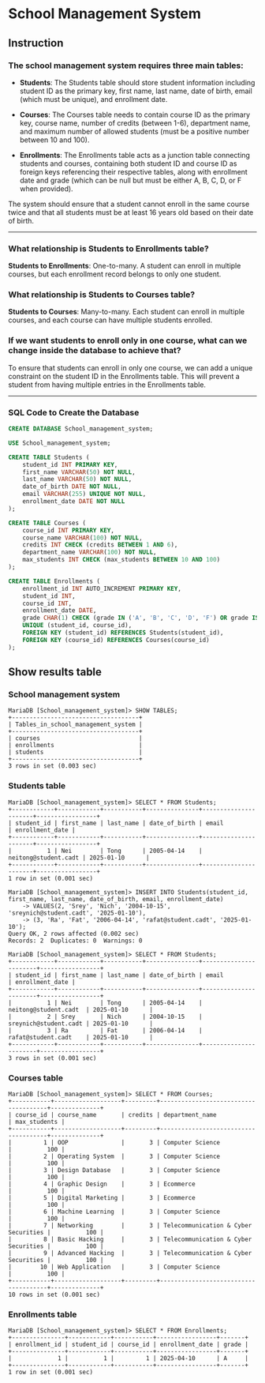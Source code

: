 # School Management System

## Instruction

### The school management system requires three main tables:

- **Students**: The Students table should store student information including student ID as the primary key, first name, last name, date of birth, email (which must be unique), and enrollment date.

- **Courses**: The Courses table needs to contain course ID as the primary key, course name, number of credits (between 1-6), department name, and maximum number of allowed students (must be a positive number between 10 and 100).

- **Enrollments**: The Enrollments table acts as a junction table connecting students and courses, containing both student ID and course ID as foreign keys referencing their respective tables, along with enrollment date and grade (which can be null but must be either A, B, C, D, or F when provided).

The system should ensure that a student cannot enroll in the same course twice and that all students must be at least 16 years old based on their date of birth.

---

### What relationship is Students to Enrollments table?
**Students to Enrollments**: One-to-many. A student can enroll in multiple courses, but each enrollment record belongs to only one student.

### What relationship is Students to Courses table?
**Students to Courses**: Many-to-many. Each student can enroll in multiple courses, and each course can have multiple students enrolled.

### If we want students to enroll only in one course, what can we change inside the database to achieve that?
To ensure that students can enroll in only one course, we can add a unique constraint on the student ID in the Enrollments table. This will prevent a student from having multiple entries in the Enrollments table.

---

### SQL Code to Create the Database

```sql
CREATE DATABASE School_management_system;

USE School_management_system;

CREATE TABLE Students (
    student_id INT PRIMARY KEY,
    first_name VARCHAR(50) NOT NULL,
    last_name VARCHAR(50) NOT NULL,
    date_of_birth DATE NOT NULL,
    email VARCHAR(255) UNIQUE NOT NULL,
    enrollment_date DATE NOT NULL
);

CREATE TABLE Courses (
    course_id INT PRIMARY KEY,
    course_name VARCHAR(100) NOT NULL,
    credits INT CHECK (credits BETWEEN 1 AND 6),
    department_name VARCHAR(100) NOT NULL,
    max_students INT CHECK (max_students BETWEEN 10 AND 100)
);

CREATE TABLE Enrollments (
    enrollment_id INT AUTO_INCREMENT PRIMARY KEY,
    student_id INT,
    course_id INT,
    enrollment_date DATE,
    grade CHAR(1) CHECK (grade IN ('A', 'B', 'C', 'D', 'F') OR grade IS NULL),
    UNIQUE (student_id, course_id),
    FOREIGN KEY (student_id) REFERENCES Students(student_id),
    FOREIGN KEY (course_id) REFERENCES Courses(course_id)
);
```

## Show results table

### School management system

```
MariaDB [School_management_system]> SHOW TABLES;
+------------------------------------+
| Tables_in_school_management_system |
+------------------------------------+
| courses                            |
| enrollments                        |
| students                           |
+------------------------------------+
3 rows in set (0.003 sec)
```

### Students table
```
MariaDB [School_management_system]> SELECT * FROM Students;
+------------+------------+-----------+---------------+----------------------+-----------------+
| student_id | first_name | last_name | date_of_birth | email                | enrollment_date |
+------------+------------+-----------+---------------+----------------------+-----------------+
|          1 | Nei        | Tong      | 2005-04-14    | neitong@student.cadt | 2025-01-10      |
+------------+------------+-----------+---------------+----------------------+-----------------+
1 row in set (0.001 sec)

MariaDB [School_management_system]> INSERT INTO Students(student_id, first_name, last_name, date_of_birth, email, enrollment_date)
    -> VALUES(2, 'Srey', 'Nich', '2004-10-15', 'sreynich@student.cadt', '2025-01-10'),
    -> (3, 'Ra', 'Fat', '2006-04-14', 'rafat@student.cadt', '2025-01-10');
Query OK, 2 rows affected (0.002 sec)
Records: 2  Duplicates: 0  Warnings: 0

MariaDB [School_management_system]> SELECT * FROM Students;
+------------+------------+-----------+---------------+-----------------------+-----------------+
| student_id | first_name | last_name | date_of_birth | email                 | enrollment_date |
+------------+------------+-----------+---------------+-----------------------+-----------------+
|          1 | Nei        | Tong      | 2005-04-14    | neitong@student.cadt  | 2025-01-10      |
|          2 | Srey       | Nich      | 2004-10-15    | sreynich@student.cadt | 2025-01-10      |
|          3 | Ra         | Fat       | 2006-04-14    | rafat@student.cadt    | 2025-01-10      |
+------------+------------+-----------+---------------+-----------------------+-----------------+
3 rows in set (0.001 sec)
```

### Courses table	
```
MariaDB [School_management_system]> SELECT * FROM Courses;  
+-----------+-------------------+---------+--------------------------------------+--------------+
| course_id | course_name       | credits | department_name                      | max_students |
+-----------+-------------------+---------+--------------------------------------+--------------+
|         1 | OOP               |       3 | Computer Science                     |          100 |
|         2 | Operating System  |       3 | Computer Science                     |          100 |
|         3 | Design Database   |       3 | Computer Science                     |          100 |
|         4 | Graphic Design    |       3 | Ecommerce                            |          100 |
|         5 | Digital Marketing |       3 | Ecommerce                            |          100 |
|         6 | Machine Learning  |       3 | Computer Science                     |          100 |
|         7 | Networking        |       3 | Telecommunication & Cyber Securities |          100 |
|         8 | Basic Hacking     |       3 | Telecommunication & Cyber Securities |          100 |
|         9 | Advanced Hacking  |       3 | Telecommunication & Cyber Securities |          100 |
|        10 | Web Application   |       3 | Computer Science                     |          100 |
+-----------+-------------------+---------+--------------------------------------+--------------+
10 rows in set (0.001 sec)
```

### Enrollments table
```
MariaDB [School_management_system]> SELECT * FROM Enrollments; 
+---------------+------------+-----------+-----------------+-------+
| enrollment_id | student_id | course_id | enrollment_date | grade |
+---------------+------------+-----------+-----------------+-------+
|             1 |          1 |         1 | 2025-04-10      | A     |
+---------------+------------+-----------+-----------------+-------+
1 row in set (0.001 sec)
```



